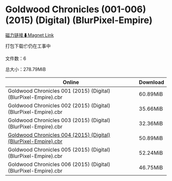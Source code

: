 # Goldwood Chronicles (001-006) (2015) (Digital) (BlurPixel-Empire)

[磁力链接⬇Magnet Link](magnet:?xt=urn:btih:887094f15443c2296b90d73db52215089334a92e&dn=Goldwood%20Chronicles%20%28001-006%29%20%282015%29%20%28Digital%29%20%28BlurPixel-Empire%29)

打包下载📦仍在工事中

文件数：6

总大小：278.79MiB

Online | Download
--- | ---
Goldwood Chronicles 001 (2015) (Digital) (BlurPixel-Empire).cbr | 60.89MiB
Goldwood Chronicles 002 (2015) (Digital) (BlurPixel-Empire).cbr | 35.66MiB
Goldwood Chronicles 003 (2015) (Digital) (BlurPixel-Empire).cbr | 32.36MiB
[Goldwood Chronicles 004 (2015) (Digital) (BlurPixel-Empire).cbr](https://github.com/alicewish/markdown/blob/master/comic/Goldwood-Chronicles-004-2015-Digital-BlurPixel-Empire-cbr.md) | 50.89MiB
Goldwood Chronicles 005 (2015) (Digital) (BlurPixel-Empire).cbr | 52.24MiB
Goldwood Chronicles 006 (2015) (Digital) (BlurPixel-Empire).cbr | 46.75MiB